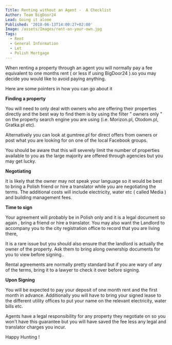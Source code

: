 ```yaml
---
Title: Renting without an Agent -  A Checklist
Author: Team BigDoor24
Lead: Going it alone
Published: '2018-06-13T14:00:27+02:00'
Image: /assets/Images/rent-on-your-own.jpg
Tags:
  - Rent
  - General Information
  - Let
  - Polish Mortgage
---
```

When renting a property through an agent you will normally pay a fee equivalent to one months rent ( or less if using BigDoor24 ).so you may decide you would like to avoid paying anything. 

Here are some pointers in how you can go about it

**Finding a property**

You will need to only deal with owners who are offering their properties directly and the best way to find them is by using the filter " owners only " on the property search engine you are using (i.e. Morizon.pl, Otodom.pl, Gratka.pl etc).

Alternatively you can look at gumtree.pl for direct offers from owners or post what you are looking for on one of the local Facebook groups.

You should be aware that this will severely limit the number of properties available to you as the large majority are offered through agencies but you may get lucky.

**Negotiating**

It is likely that the owner may not speak your language so it would be best to bring a Polish friend or hire a translator while you are negotiating the terms. The additional costs will include electricity, water etc ( called Media ) and building management fees. 

**Time to sign**

Your agreement will probably be in Polish only and it is a legal document so again , bring a friend or hire a translator. You may also want the Landlord to accompany you to the city registration office to record that you are living there,

It is a rare issue but you should also ensure that the landlord is actually the owner of the property. Ask them to bring along ownership documents for you to view before signing..

Rental agreements are normally pretty standard but if you are wary of any of the terms, bring it to a lawyer to check it over before signing.

**Upon Signing**

You will be expected to pay your deposit of one month rent and the first month in advance. Additionally you will have to bring your signed lease to the different utility offices to put your name on the relevant electricity, water bills etc.

Agents have a legal responsibility for any property they negotiate on so you won't have this guarantee but you will have saved the fee less any legal and translator charges you incur.

Happy Hunting !
